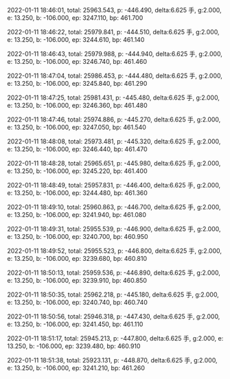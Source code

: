 2022-01-11 18:46:01, total: 25963.543, p: -446.490, delta:6.625 手, g:2.000, e: 13.250, b: -106.000, ep: 3247.110, bp: 461.700

2022-01-11 18:46:22, total: 25979.841, p: -444.510, delta:6.625 手, g:2.000, e: 13.250, b: -106.000, ep: 3244.610, bp: 461.140

2022-01-11 18:46:43, total: 25979.988, p: -444.940, delta:6.625 手, g:2.000, e: 13.250, b: -106.000, ep: 3246.740, bp: 461.460

2022-01-11 18:47:04, total: 25986.453, p: -444.480, delta:6.625 手, g:2.000, e: 13.250, b: -106.000, ep: 3245.840, bp: 461.290

2022-01-11 18:47:25, total: 25981.431, p: -445.480, delta:6.625 手, g:2.000, e: 13.250, b: -106.000, ep: 3246.360, bp: 461.480

2022-01-11 18:47:46, total: 25974.886, p: -445.270, delta:6.625 手, g:2.000, e: 13.250, b: -106.000, ep: 3247.050, bp: 461.540

2022-01-11 18:48:08, total: 25973.481, p: -445.320, delta:6.625 手, g:2.000, e: 13.250, b: -106.000, ep: 3246.440, bp: 461.470

2022-01-11 18:48:28, total: 25965.651, p: -445.980, delta:6.625 手, g:2.000, e: 13.250, b: -106.000, ep: 3245.220, bp: 461.400

2022-01-11 18:48:49, total: 25957.831, p: -446.400, delta:6.625 手, g:2.000, e: 13.250, b: -106.000, ep: 3244.480, bp: 461.360

2022-01-11 18:49:10, total: 25960.863, p: -446.700, delta:6.625 手, g:2.000, e: 13.250, b: -106.000, ep: 3241.940, bp: 461.080

2022-01-11 18:49:31, total: 25955.539, p: -446.900, delta:6.625 手, g:2.000, e: 13.250, b: -106.000, ep: 3240.700, bp: 460.950

2022-01-11 18:49:52, total: 25955.523, p: -446.800, delta:6.625 手, g:2.000, e: 13.250, b: -106.000, ep: 3239.680, bp: 460.810

2022-01-11 18:50:13, total: 25959.536, p: -446.890, delta:6.625 手, g:2.000, e: 13.250, b: -106.000, ep: 3239.910, bp: 460.850

2022-01-11 18:50:35, total: 25962.218, p: -445.180, delta:6.625 手, g:2.000, e: 13.250, b: -106.000, ep: 3240.740, bp: 460.740

2022-01-11 18:50:56, total: 25946.318, p: -447.430, delta:6.625 手, g:2.000, e: 13.250, b: -106.000, ep: 3241.450, bp: 461.110

2022-01-11 18:51:17, total: 25945.213, p: -447.800, delta:6.625 手, g:2.000, e: 13.250, b: -106.000, ep: 3239.480, bp: 460.910

2022-01-11 18:51:38, total: 25923.131, p: -448.870, delta:6.625 手, g:2.000, e: 13.250, b: -106.000, ep: 3241.210, bp: 461.260